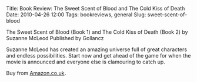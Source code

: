 Title: Book Review: The Sweet Scent of Blood and The Cold Kiss of Death
Date: 2010-04-26 12:00
Tags: bookreviews, general
Slug: sweet-scent-of-blood

The Sweet Scent of Blood (Book 1) and The Cold Kiss of Death (Book 2) by Suzanne McLeod
Published by Gollancz

Suzanne McLeod has created an amazing universe full of great characters and endless possibilities. Start now and get ahead of the game for when the movie is announced and everyone else is clamouring to catch up.  

Buy from <a href="http://www.amazon.co.uk/gp/product/0575086149?ie=UTF8&tag=neilcfordcom-21&linkCode=as2&camp=1634&creative=19450&creativeASIN=0575086149">Amazon.co.uk</a><img src="http://www.assoc-amazon.co.uk/e/ir?t=neilcfordcom-21&l=as2&o=2&a=0575086149" width="1" height="1" border="0" alt="" style="border:none !important; margin:0px !important;" />.

